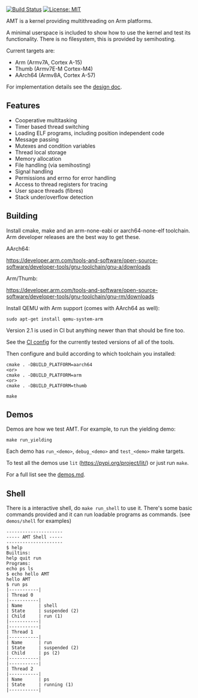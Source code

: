 [![Build Status](https://dev.azure.com/spickettdavid/spickettdavid/_apis/build/status/DavidSpickett.ARMMultiTasking?branchName=master)](https://dev.azure.com/spickettdavid/spickettdavid/_build/latest?definitionId=1&branchName=master) [![License: MIT](https://img.shields.io/badge/License-MIT-yellow.svg)](https://opensource.org/licenses/MIT)

AMT is a kernel providing multithreading on Arm platforms.

A minimal userspace is included to show how to use the kernel and test its functionality. There is no filesystem, this is provided by semihosting.

Current targets are:
* Arm (Armv7A, Cortex A-15)
* Thumb (Armv7E-M Cortex-M4)
* AArch64 (Armv8A, Cortex A-57)

For implementation details see the [design doc](docs/design.md).

## Features

* Cooperative multitasking
* Timer based thread switching
* Loading ELF programs, including position independent code
* Message passing
* Mutexes and condition variables
* Thread local storage
* Memory allocation
* File handling (via semihosting)
* Signal handling
* Permissions and errno for error handling
* Access to thread registers for tracing
* User space threads (fibres)
* Stack under/overflow detection

## Building

Install cmake, make and an arm-none-eabi or aarch64-none-elf toolchain. Arm developer releases are the best way to get these.

AArch64:

https://developer.arm.com/tools-and-software/open-source-software/developer-tools/gnu-toolchain/gnu-a/downloads

Arm/Thumb:

https://developer.arm.com/tools-and-software/open-source-software/developer-tools/gnu-toolchain/gnu-rm/downloads

Install QEMU with Arm support (comes with AArch64 as well):
```
sudo apt-get install qemu-system-arm
```
Version 2.1 is used in CI but anything newer than that should be fine too.

See the [CI config](azure/azure-job.yml) for the currently tested versions of all of the tools.

Then configure and build according to which toolchain you installed:
```
cmake . -DBUILD_PLATFORM=aarch64
<or>
cmake . -DBUILD_PLATFORM=arm
<or>
cmake . -DBUILD_PLATFORM=thumb

make
```

## Demos

Demos are how we test AMT. For example, to run the yielding demo:
```
make run_yielding
```

Each demo has `run_<demo>`, `debug_<demo>` and `test_<demo>` make targets.

To test all the demos use `lit` (https://pypi.org/project/lit/) or just run `make`.

For a full list see the [demos.md](docs/demos.md).

## Shell

There is a interactive shell, do `make run_shell` to use it. There's some basic commands provided and it can run loadable programs as commands. (see `demos/shell` for examples)

```
---------------------
----- AMT Shell -----
---------------------
$ help
Builtins:
help quit run
Programs:
echo ps ls
$ echo hello AMT
hello AMT
$ run ps
|-----------|
| Thread 0
|-----------|
| Name      | shell
| State     | suspended (2)
| Child     | run (1)
|-----------|
|-----------|
| Thread 1
|-----------|
| Name      | run
| State     | suspended (2)
| Child     | ps (2)
|-----------|
|-----------|
| Thread 2
|-----------|
| Name      | ps
| State     | running (1)
|-----------|
```
